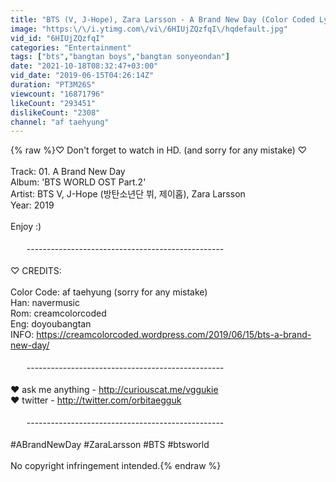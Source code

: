```yaml
---
title: "BTS (V, J-Hope), Zara Larsson - A Brand New Day (Color Coded Lyrics Han\/Rom\/Eng)"
image: "https:\/\/i.ytimg.com\/vi\/6HIUjZQzfqI\/hqdefault.jpg"
vid_id: "6HIUjZQzfqI"
categories: "Entertainment"
tags: ["bts","bangtan boys","bangtan sonyeondan"]
date: "2021-10-18T08:32:47+03:00"
vid_date: "2019-06-15T04:26:14Z"
duration: "PT3M26S"
viewcount: "16871796"
likeCount: "293451"
dislikeCount: "2308"
channel: "af taehyung"
---
```

{% raw %}♡ Don't forget to watch in HD. (and sorry for any mistake) ♡<br /><br />Track: 01. A Brand New Day<br />Album: 'BTS WORLD OST Part.2'<br />Artist: BTS V, J-Hope (방탄소년단 뷔, 제이홉), Zara Larsson<br />Year: 2019<br /><br />Enjoy :)<br /><br />ㅤㅤ-------------------------------------------------<br /><br />♡ CREDITS:<br /><br />Color Code: af taehyung (sorry for any mistake)<br />Han: navermusic<br />Rom: creamcolorcoded<br />Eng: doyoubangtan<br />INFO: <a rel="nofollow" target="blank" href="https://creamcolorcoded.wordpress.com/2019/06/15/bts-a-brand-new-day/">https://creamcolorcoded.wordpress.com/2019/06/15/bts-a-brand-new-day/</a><br /><br />ㅤㅤ-------------------------------------------------<br /><br />♥︎ ask me anything - <a rel="nofollow" target="blank" href="http://curiouscat.me/vggukie">http://curiouscat.me/vggukie</a><br />♥︎ twitter - <a rel="nofollow" target="blank" href="http://twitter.com/orbitaegguk">http://twitter.com/orbitaegguk</a><br /><br />ㅤㅤ-------------------------------------------------<br /><br />#ABrandNewDay #ZaraLarsson #BTS #btsworld<br /><br />No copyright infringement intended.{% endraw %}

